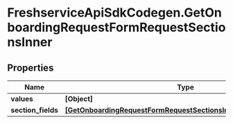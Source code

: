 # FreshserviceApiSdkCodegen.GetOnboardingRequestFormRequestSectionsInner

## Properties

| Name               | Type                                                                                                                                      | Description | Notes      |
| ------------------ | ----------------------------------------------------------------------------------------------------------------------------------------- | ----------- | ---------- |
| **values**         | **[Object]**                                                                                                                              |             | [optional] |
| **section_fields** | [**[GetOnboardingRequestFormRequestSectionsInnerSectionFieldsInner]**](GetOnboardingRequestFormRequestSectionsInnerSectionFieldsInner.md) |             | [optional] |
